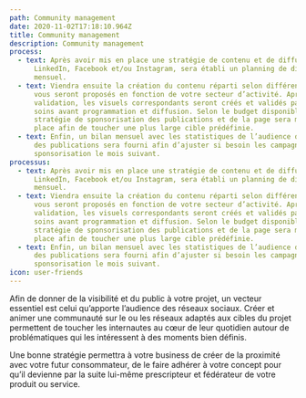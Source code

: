```yaml
---
path: Community management
date: 2020-11-02T17:18:10.964Z
title: Community management
description: Community management
process:
  - text: Après avoir mis en place une stratégie de contenu et de diffusion sur
      LinkedIn, Facebook et/ou Instagram, sera établi un planning de diffusion
      mensuel.
  - text: Viendra ensuite la création du contenu réparti selon différents thèmes qui
      vous seront proposés en fonction de votre secteur d’activité. Après
      validation, les visuels correspondants seront créés et validés par vos
      soins avant programmation et diffusion. Selon le budget disponible, une
      stratégie de sponsorisation des publications et de la page sera mise en
      place afin de toucher une plus large cible prédéfinie.
  - text: Enfin, un bilan mensuel avec les statistiques de l’audience de la page et
      des publications sera fourni afin d’ajuster si besoin les campagnes de
      sponsorisation le mois suivant.
processus:
  - text: Après avoir mis en place une stratégie de contenu et de diffusion sur
      LinkedIn, Facebook et/ou Instagram, sera établi un planning de diffusion
      mensuel.
  - text: Viendra ensuite la création du contenu réparti selon différents thèmes qui
      vous seront proposés en fonction de votre secteur d’activité. Après
      validation, les visuels correspondants seront créés et validés par vos
      soins avant programmation et diffusion. Selon le budget disponible, une
      stratégie de sponsorisation des publications et de la page sera mise en
      place afin de toucher une plus large cible prédéfinie.
  - text: Enfin, un bilan mensuel avec les statistiques de l’audience de la page et
      des publications sera fourni afin d’ajuster si besoin les campagnes de
      sponsorisation le mois suivant.
icon: user-friends
---
```

Afin de donner de la visibilité et du public à votre projet, un vecteur essentiel est celui qu’apporte l’audience des réseaux sociaux. Créer et animer une communauté sur le ou les réseaux adaptés aux cibles du projet permettent de toucher les internautes au cœur de leur quotidien autour de problématiques qui les intéressent à des moments bien définis.

Une bonne stratégie permettra à votre business de créer de la proximité avec votre futur consommateur, de le faire adhérer à votre concept pour qu’il devienne par la suite lui-même prescripteur et fédérateur de votre produit ou service.